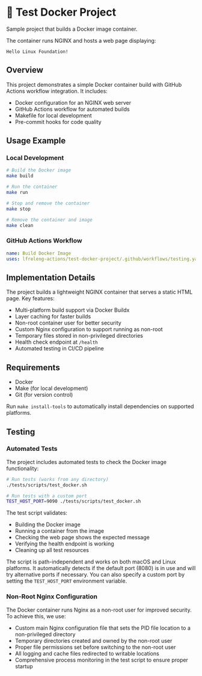 <!--
SPDX-License-Identifier: Apache-2.0
SPDX-FileCopyrightText: 2025 The Linux Foundation
-->

# 🐳 Test Docker Project

Sample project that builds a Docker image container.

The container runs NGINX and hosts a web page displaying:

`Hello Linux Foundation!`

## Overview

This project demonstrates a simple Docker container build with GitHub Actions
workflow integration. It includes:

- Docker configuration for an NGINX web server
- GitHub Actions workflow for automated builds
- Makefile for local development
- Pre-commit hooks for code quality

## Usage Example

### Local Development

```bash
# Build the Docker image
make build

# Run the container
make run

# Stop and remove the container
make stop

# Remove the container and image
make clean
```

### GitHub Actions Workflow

<!-- markdownlint-disable MD046 -->

```yaml
name: Build Docker Image
uses: lfreleng-actions/test-docker-project/.github/workflows/testing.yaml@main
```

<!-- markdownlint-enable MD046 -->

## Implementation Details

The project builds a lightweight NGINX container that serves a static HTML page.
Key features:

- Multi-platform build support via Docker Buildx
- Layer caching for faster builds
- Non-root container user for better security
- Custom Nginx configuration to support running as non-root
- Temporary files stored in non-privileged directories
- Health check endpoint at `/health`
- Automated testing in CI/CD pipeline

## Requirements

- Docker
- Make (for local development)
- Git (for version control)

Run `make install-tools` to automatically install dependencies on supported platforms.

## Testing

### Automated Tests

The project includes automated tests to check the Docker image functionality:

```bash
# Run tests (works from any directory)
./tests/scripts/test_docker.sh

# Run tests with a custom port
TEST_HOST_PORT=9090 ./tests/scripts/test_docker.sh
```

The test script validates:

- Building the Docker image
- Running a container from the image
- Checking the web page shows the expected message
- Verifying the health endpoint is working
- Cleaning up all test resources

The script is path-independent and works on both macOS and Linux platforms.
It automatically detects if the default port (8080) is in use and will try
alternative ports if necessary. You can also specify a custom port by setting
the `TEST_HOST_PORT` environment variable.

### Non-Root Nginx Configuration

The Docker container runs Nginx as a non-root user for improved security.
To achieve this, we use:

- Custom main Nginx configuration file that sets the PID file location to a
  non-privileged directory
- Temporary directories created and owned by the non-root user
- Proper file permissions set before switching to the non-root user
- All logging and cache files redirected to writable locations
- Comprehensive process monitoring in the test script to ensure proper startup
